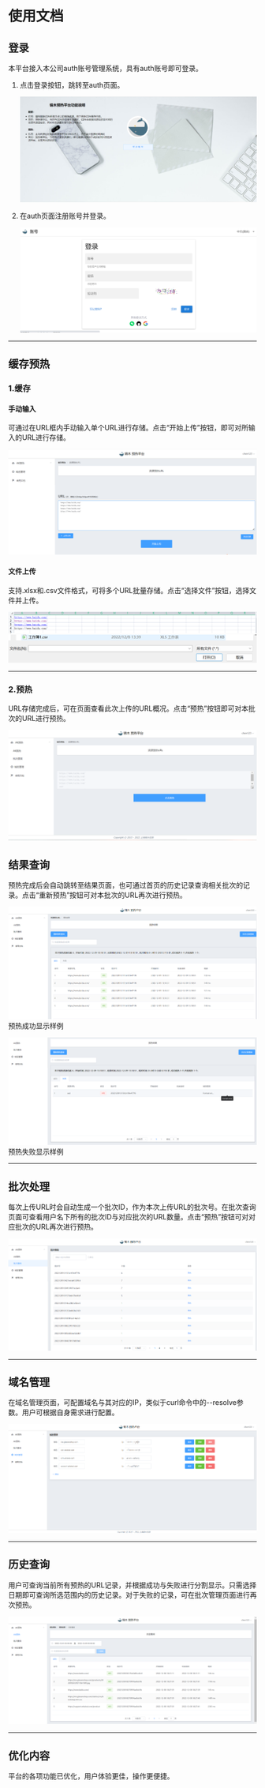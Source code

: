 # 使用文档

## 登录

本平台接入本公司auth账号管理系统，具有auth账号即可登录。

1. 点击登录按钮，跳转至auth页面。

   ![login.png](../images/cloud-warn-usage/login.png)

2. 在auth页面注册账号并登录。

   ![auth_login.png](../images/cloud-warn-usage/auth_login.png)

---
## 缓存预热

### 1.缓存

#### 手动输入

可通过在URL框内手动输入单个URL进行存储。点击“开始上传”按钮，即可对所输入的URL进行存储。

![write_url.png](../images/cloud-warn-usage/write_url.png)

#### 文件上传

支持.xlsx和.csv文件格式，可将多个URL批量存储。点击“选择文件”按钮，选择文件并上传。

![upload_url.png](../images/cloud-warn-usage/upload_url.png)
![file.png](../images/cloud-warn-usage/file.png)

---
### 2.预热

URL存储完成后，可在页面查看此次上传的URL概况。点击“预热”按钮即可对本批次的URL进行预热。

![warm.png](../images/cloud-warn-usage/warm.png)

## 结果查询

预热完成后会自动跳转至结果页面，也可通过首页的历史记录查询相关批次的记录。点击“重新预热”按钮可对本批次的URL再次进行预热。

![result_suc.png](../images/cloud-warn-usage/result_suc.png) 预热成功显示样例

![result_fail.png](../images/cloud-warn-usage/result_fail.png) 预热失败显示样例

---
## 批次处理

每次上传URL时会自动生成一个批次ID，作为本次上传URL的批次号。在批次查询页面可查看用户名下所有的批次ID与对应批次的URL数量。点击“预热”按钮可对对应批次的URL再次进行预热。

![batch.png](../images/cloud-warn-usage/batch.png)

---
## 域名管理

在域名管理页面，可配置域名与其对应的IP，类似于curl命令中的--resolve参数。用户可根据自身需求进行配置。

![ipSet.png](../images/cloud-warn-usage/ipSet.png)

---
## 历史查询

用户可查询当前所有预热的URL记录，并根据成功与失败进行分割显示。只需选择日期即可查询所选范围内的历史记录。对于失败的记录，可在批次管理页面进行再次预热。

![history.png](../images/cloud-warn-usage/history.png)

---
## 优化内容

平台的各项功能已优化，用户体验更佳，操作更便捷。

